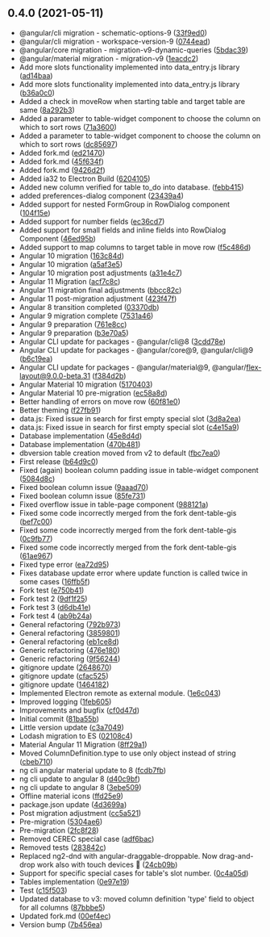## 0.4.0 (2021-05-11)

* @angular/cli migration - schematic-options-9 ([33f9ed0](https://github.com/vincios/dent-table/commit/33f9ed0))
* @angular/cli migration - workspace-version-9 ([0744ead](https://github.com/vincios/dent-table/commit/0744ead))
* @angular/core migration - migration-v9-dynamic-queries ([5bdac39](https://github.com/vincios/dent-table/commit/5bdac39))
* @angular/material migration - migration-v9 ([1eacdc2](https://github.com/vincios/dent-table/commit/1eacdc2))
* Add more slots functionality implemented into data_entry.js library ([ad14baa](https://github.com/vincios/dent-table/commit/ad14baa))
* Add more slots functionality implemented into data_entry.js library ([b36a0c0](https://github.com/vincios/dent-table/commit/b36a0c0))
* Added a check in moveRow when starting table and target table are same ([8a292b3](https://github.com/vincios/dent-table/commit/8a292b3))
* Added a parameter to table-widget component to choose the column on which to sort rows ([71a3600](https://github.com/vincios/dent-table/commit/71a3600))
* Added a parameter to table-widget component to choose the column on which to sort rows ([dc85697](https://github.com/vincios/dent-table/commit/dc85697))
* Added fork.md ([ed21470](https://github.com/vincios/dent-table/commit/ed21470))
* Added fork.md ([45f634f](https://github.com/vincios/dent-table/commit/45f634f))
* Added fork.md ([9426d2f](https://github.com/vincios/dent-table/commit/9426d2f))
* Added ia32 to Electron Build ([6204105](https://github.com/vincios/dent-table/commit/6204105))
* Added new column verified for table to_do into database. ([febb415](https://github.com/vincios/dent-table/commit/febb415))
* added preferences-dialog component ([23439a4](https://github.com/vincios/dent-table/commit/23439a4))
* Added support for nested FormGroup in RowDialog component ([104f15e](https://github.com/vincios/dent-table/commit/104f15e))
* Added support for number fields ([ec36cd7](https://github.com/vincios/dent-table/commit/ec36cd7))
* Added support for small fields and inline fields into RowDialog Component ([46ed95b](https://github.com/vincios/dent-table/commit/46ed95b))
* Added support to map columns to target table in move row ([f5c486d](https://github.com/vincios/dent-table/commit/f5c486d))
* Angular 10 migration ([163c84d](https://github.com/vincios/dent-table/commit/163c84d))
* Angular 10 migration ([a5af3e5](https://github.com/vincios/dent-table/commit/a5af3e5))
* Angular 10 migration post adjustments ([a31e4c7](https://github.com/vincios/dent-table/commit/a31e4c7))
* Angular 11 Migration ([acf7c8c](https://github.com/vincios/dent-table/commit/acf7c8c))
* Angular 11 migration final adjustments ([bbcc82c](https://github.com/vincios/dent-table/commit/bbcc82c))
* Angular 11 post-migration adjustment ([423f47f](https://github.com/vincios/dent-table/commit/423f47f))
* Angular 8 transition completed ([03370db](https://github.com/vincios/dent-table/commit/03370db))
* Angular 9 migration complete ([7531a46](https://github.com/vincios/dent-table/commit/7531a46))
* Angular 9 preparation ([761e8cc](https://github.com/vincios/dent-table/commit/761e8cc))
* Angular 9 preparation ([b3e70a5](https://github.com/vincios/dent-table/commit/b3e70a5))
* Angular CLI update for packages - @angular/cli@8 ([3cdd78e](https://github.com/vincios/dent-table/commit/3cdd78e))
* Angular CLI update for packages - @angular/core@9, @angular/cli@9 ([b6c19ea](https://github.com/vincios/dent-table/commit/b6c19ea))
* Angular CLI update for packages - @angular/material@9, @angular/flex-layout@9.0.0-beta.31 ([f384d2b](https://github.com/vincios/dent-table/commit/f384d2b))
* Angular Material 10 migration ([5170403](https://github.com/vincios/dent-table/commit/5170403))
* Angular Material 10 pre-migration ([ec58a8d](https://github.com/vincios/dent-table/commit/ec58a8d))
* Better handling of errors on move row ([60f81e0](https://github.com/vincios/dent-table/commit/60f81e0))
* Better theming ([f27fb91](https://github.com/vincios/dent-table/commit/f27fb91))
* data.js: Fixed issue in search for first empty special slot ([3d8a2ea](https://github.com/vincios/dent-table/commit/3d8a2ea))
* data.js: Fixed issue in search for first empty special slot ([c4e15a9](https://github.com/vincios/dent-table/commit/c4e15a9))
* Database implementation ([45e8d4d](https://github.com/vincios/dent-table/commit/45e8d4d))
* Database implementation ([470b481](https://github.com/vincios/dent-table/commit/470b481))
* dbversion table creation moved from v2 to default ([fbc7ea0](https://github.com/vincios/dent-table/commit/fbc7ea0))
* First release ([b64d9c0](https://github.com/vincios/dent-table/commit/b64d9c0))
* Fixed (again) boolean column padding issue in table-widget component ([5084d8c](https://github.com/vincios/dent-table/commit/5084d8c))
* Fixed boolean column issue ([9aaad70](https://github.com/vincios/dent-table/commit/9aaad70))
* Fixed boolean column issue ([85fe731](https://github.com/vincios/dent-table/commit/85fe731))
* Fixed overflow issue in table-page component ([988121a](https://github.com/vincios/dent-table/commit/988121a))
* Fixed some code incorrectly merged from the fork dent-table-gis ([bef7c00](https://github.com/vincios/dent-table/commit/bef7c00))
* Fixed some code incorrectly merged from the fork dent-table-gis ([0c9fb77](https://github.com/vincios/dent-table/commit/0c9fb77))
* Fixed some code incorrectly merged from the fork dent-table-gis ([61ae967](https://github.com/vincios/dent-table/commit/61ae967))
* Fixed type error ([ea72d95](https://github.com/vincios/dent-table/commit/ea72d95))
* Fixes database update error where update function is called twice in some cases ([16ffb5f](https://github.com/vincios/dent-table/commit/16ffb5f))
* Fork test ([e750b41](https://github.com/vincios/dent-table/commit/e750b41))
* Fork test 2 ([9df1f25](https://github.com/vincios/dent-table/commit/9df1f25))
* Fork test 3 ([d6db41e](https://github.com/vincios/dent-table/commit/d6db41e))
* Fork test 4 ([ab9b24a](https://github.com/vincios/dent-table/commit/ab9b24a))
* General refactoring ([792b973](https://github.com/vincios/dent-table/commit/792b973))
* General refactoring ([3859801](https://github.com/vincios/dent-table/commit/3859801))
* General refactoring ([eb1ce8d](https://github.com/vincios/dent-table/commit/eb1ce8d))
* Generic refactoring ([476e180](https://github.com/vincios/dent-table/commit/476e180))
* Generic refactoring ([9f56244](https://github.com/vincios/dent-table/commit/9f56244))
* gitignore update ([2648670](https://github.com/vincios/dent-table/commit/2648670))
* gitignore update ([cfac525](https://github.com/vincios/dent-table/commit/cfac525))
* gitignore update ([1464182](https://github.com/vincios/dent-table/commit/1464182))
* Implemented Electron remote as external module. ([1e6c043](https://github.com/vincios/dent-table/commit/1e6c043))
* Improved logging ([1feb605](https://github.com/vincios/dent-table/commit/1feb605))
* Improvements and bugfix ([cf0d47d](https://github.com/vincios/dent-table/commit/cf0d47d))
* Initial commit ([81ba55b](https://github.com/vincios/dent-table/commit/81ba55b))
* Little version update ([c3a7049](https://github.com/vincios/dent-table/commit/c3a7049))
* Lodash migration to ES ([02108c4](https://github.com/vincios/dent-table/commit/02108c4))
* Material Angular 11 Migration ([8ff29a1](https://github.com/vincios/dent-table/commit/8ff29a1))
* Moved ColumnDefinition.type to use only object instead of string ([cbeb710](https://github.com/vincios/dent-table/commit/cbeb710))
* ng cli angular material update to 8 ([fcdb7fb](https://github.com/vincios/dent-table/commit/fcdb7fb))
* ng cli update to angular 8 ([d40c9bf](https://github.com/vincios/dent-table/commit/d40c9bf))
* ng cli update to angular 8 ([3ebe509](https://github.com/vincios/dent-table/commit/3ebe509))
* Offline material icons ([ffd25e9](https://github.com/vincios/dent-table/commit/ffd25e9))
* package.json update ([4d3699a](https://github.com/vincios/dent-table/commit/4d3699a))
* Post migration adjustment ([cc5a521](https://github.com/vincios/dent-table/commit/cc5a521))
* Pre-migration ([5304ae6](https://github.com/vincios/dent-table/commit/5304ae6))
* Pre-migration ([2fc8f28](https://github.com/vincios/dent-table/commit/2fc8f28))
* Removed CEREC special case ([adf6bac](https://github.com/vincios/dent-table/commit/adf6bac))
* Removed tests ([283842c](https://github.com/vincios/dent-table/commit/283842c))
* Replaced ng2-dnd with angular-draggable-droppable. Now drag-and-drop work also with touch devices 🎉 ([24cb09b](https://github.com/vincios/dent-table/commit/24cb09b))
* Support for specific special cases for table's slot number. ([0c4a05d](https://github.com/vincios/dent-table/commit/0c4a05d))
* Tables implementation ([0e97e19](https://github.com/vincios/dent-table/commit/0e97e19))
* Test ([c15f503](https://github.com/vincios/dent-table/commit/c15f503))
* Updated database to v3: moved column definition 'type' field to object for all columns ([87bbbe5](https://github.com/vincios/dent-table/commit/87bbbe5))
* Updated fork.md ([00ef4ec](https://github.com/vincios/dent-table/commit/00ef4ec))
* Version bump ([7b456ea](https://github.com/vincios/dent-table/commit/7b456ea))



